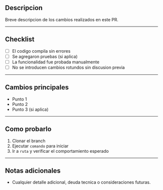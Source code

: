 ## Descripcion

Breve descripcion de los cambios realizados en este PR.

---

## Checklist

- [ ] El codigo compila sin errores
- [ ] Se agregaron pruebas (si aplica)
- [ ] La funcionalidad fue probada manualmente
- [ ] No se introducen cambios rotundos sin discusion previa

---

## Cambios principales

- Punto 1
- Punto 2
- Punto 3 (si aplica)

---

## Como probarlo

1. Clonar el branch
2. Ejecutar `comando` para iniciar
3. Ir a `ruta` y verificar el comportamiento esperado

---

## Notas adicionales

- Cualquier detalle adicional, deuda tecnica o consideraciones futuras.
